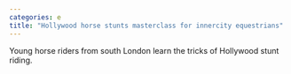 ```yaml
---
categories: e
title: "Hollywood horse stunts masterclass for innercity equestrians"
---
```

Young horse riders from south London learn the tricks of Hollywood stunt riding.